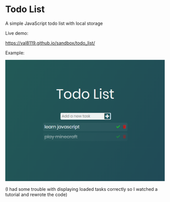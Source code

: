 # Todo List
 A simple JavaScript todo list with local storage
 
 Live demo:
 
 https://val8119.github.io/sandbox/todo_list/
 
 Example:
 
 ![Example Image](example_images/example.png)
 
 (I had some trouble with displaying loaded tasks correctly so I watched a tutorial and rewrote the code)
